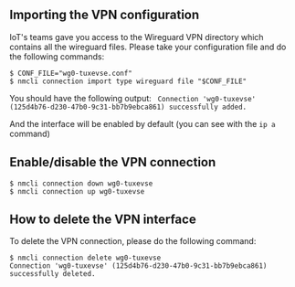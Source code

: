 ## Importing the VPN configuration

IoT's teams gave you access to the Wireguard VPN directory which contains all the wireguard files. Please take your configuration file and do the following commands:

```shell
$ CONF_FILE="wg0-tuxevse.conf"
$ nmcli connection import type wireguard file "$CONF_FILE"
```

You should have the following output:
``` Connection 'wg0-tuxevse' (125d4b76-d230-47b0-9c31-bb7b9ebca861) successfully added.```

And the interface will be enabled by default (you can see with the ```ip a```  command)

## Enable/disable the VPN connection

```shell
$ nmcli connection down wg0-tuxevse
$ nmcli connection up wg0-tuxevse
```

## How to delete the VPN interface

To delete the VPN connection, please do the following command:

```shell
$ nmcli connection delete wg0-tuxevse
Connection 'wg0-tuxevse' (125d4b76-d230-47b0-9c31-bb7b9ebca861) successfully deleted.
```
